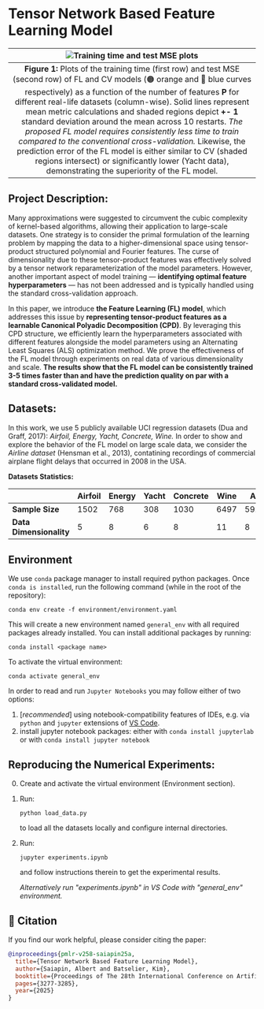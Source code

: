 Tensor Network Based Feature Learning Model
=====

| ![Training time and test MSE plots](images/Dynamics.png) |
|:--:|
| **Figure 1:** Plots of the training time (first row) and test MSE (second row) of FL and CV models (🟠 orange and 🔵 blue curves respectively) as a function of the number of features **P** for different real-life datasets (column-wise). Solid lines represent mean metric calculations and shaded regions depict **+- 1** standard deviation around the mean across 10 restarts. *The proposed FL model requires consistently less time to train compared to the conventional cross-validation.* Likewise, the prediction error of the FL model is either similar to CV (shaded regions intersect) or significantly lower (Yacht data), demonstrating the superiority of the FL model. |

## Project Description:
Many approximations were suggested to circumvent the cubic complexity of kernel-based algorithms, allowing their application to large-scale datasets. One strategy is to consider the primal formulation of the learning problem by mapping the data to a higher-dimensional space using tensor-product structured polynomial and Fourier features. The curse of dimensionality due to these tensor-product features was effectively solved by a tensor network reparameterization of the model parameters. However, another important aspect of model training — **identifying optimal feature hyperparameters** — has not been addressed and is typically handled using the standard cross-validation approach.

In this paper, we introduce **the Feature Learning (FL) model**, which addresses this issue by **representing tensor-product features as a learnable Canonical Polyadic Decomposition (CPD)**. By leveraging this CPD structure, we efficiently learn the hyperparameters associated with different features alongside the model parameters using an Alternating Least Squares (ALS) optimization method. We prove the effectiveness of the FL model through experiments on real data of various dimensionality and scale. **The results show that the FL model can be consistently trained 3-5 times faster than and have the prediction quality on par with a standard cross-validated model.**

## Datasets:
In this work, we use 5 publicly available UCI regression datasets (Dua and Graff, 2017): *Airfoil, Energy, Yacht, Concrete, Wine.* In order to show and explore the behavior of the FL model on large scale data, we consider the *Airline dataset* (Hensman et al., 2013), contatining recordings of commercial airplane flight delays that occurred in 2008 in the USA.

**Datasets Statistics:**

|  | Airfoil | Energy | Yacht | Concrete | Wine| Airline |
| ------------- | ------------- | ------------- | ------------- | ------------- | ------------- | ------------- | 
| **Sample Size** | 1502 | 768 | 308 | 1030 | 6497 | 5929413 | 
| **Data Dimensionality** | 5 | 8 | 6 | 8 | 11 | 8 |

## Environment
We use `conda` package manager to install required python packages. Once `conda is installed`, run the following command (while in the root of the repository):
```
conda env create -f environment/environment.yaml
```
This will create a new environment named `general_env` with all required packages already installed. You can install additional packages by running:
```
conda install <package name>
```
To activate the virtual environment:
```
conda activate general_env
```

In order to read and run `Jupyter Notebooks` you may follow either of two options:
1. [*recommended*] using notebook-compatibility features of IDEs, e.g. via `python` and `jupyter` extensions of [VS Code](https://code.visualstudio.com/).
2. install jupyter notebook packages:
  either with `conda install jupyterlab` or with `conda install jupyter notebook`

## Reproducing the Numerical Experiments:

0. Create and activate the virtual environment (Environment section).

1. Run:
   ```shell
   python load_data.py
   ```
   to load all the datasets locally and configure internal directories. 

2. Run: 
   ```shell
   jupyter experiments.ipynb
   ```
   and follow instructions therein to get the experimental results.
   
   *Alternatively run "experiments.ipynb" in VS Code with "general_env" environment.*

## 📜 Citation

If you find our work helpful, please consider citing the paper:

```bibtex
@inproceedings{pmlr-v258-saiapin25a,
  title={Tensor Network Based Feature Learning Model},
  author={Saiapin, Albert and Batselier, Kim},
  booktitle={Proceedings of The 28th International Conference on Artificial Intelligence and Statistics},
  pages={3277-3285},
  year={2025}
}
```
